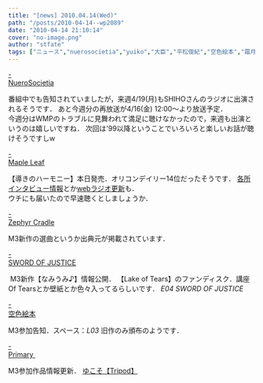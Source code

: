 ```yaml
---
title: "[news] 2010.04.14(Wed)"
path: "/posts/2010-04-14--wp2089"
date: "2010-04-14 21:10:14"
cover: "no-image.png"
author: "stfate"
tags: ["ニュース","nuerosocietia","yuiko","大臣","平松俊紀","空色絵本","霜月はるか"]
---
```


<style type="text/css">
<!--
p {white-space: pre-wrap};
-->
</style>

<a class="topics" href="http://nuerosocietia.com/" target="_blank">- NueroSocietia</a>
<div class="news">番組中でも告知されていましたが，来週4/19(月)もSHIHOさんのラジオに出演されるそうです．
あと今週分の再放送が4/16(金) 12:00～より放送予定．
<div id="talk">今週分はWMPのトラブルに見舞われて満足に聴けなかったので，来週も出演というのは嬉しいですね．
次回は'99以降ということでいろいろと楽しいお話が聴けそうですしw</div></div>

<a class="topics" href="http://shimotsukin.com/" target="_blank">- Maple Leaf</a>
<div class="news">【導きのハーモニー】本日発売．オリコンデイリー14位だったそうです．
<a href="http://www.team-e.co.jp/information/2010/04/20100414-1.html" target="_blank">各所インタビュー情報</a>とか<a href="http://www.timerocket.co.jp/fmc/" target="_blank">webラジオ更新</a>も．
<div id="talk">ウチにも届いたので早速聴くとしましょうか．</div></div>

<a class="topics" href="http://www.zephyr-cradle.info/diary/?date=20100414#p01" target="_blank">- Zephyr Cradle</a>
<div class="news">M3新作の選曲というか出典元が掲載されています．</div>

<a class="topics" href="http://www.soj.razor.jp/namiumi/index.html" target="_blank">- SWORD OF JUSTICE</a>
<div class="news"><a href="http://www.soj.razor.jp/namiumi/index.html" target="_blank"><img src="http://www.soj.razor.jp/namiumi/nubnl.jpg" alt="" /></a>
M3新作【なみうみ♪】情報公開．
【Lake of Tears】のファンディスク．講座 Of Tearsとか壁紙とか色々入ってるらしいです．
<em>E04 SWORD OF JUSTICE</em></div>

<a class="topics" href="http://www.sorairoehon.net/" target="_blank">- 空色絵本</a>
<div class="news">M3参加告知．スペース：<em>L03</em>
旧作のみ頒布のようです．</div>

<a class="topics" href="http://primary-yuiko.com/" target="_blank">- Primary </a>
<div class="news">M3参加作品情報更新．
<a href="http://www.solfa.asia/yukoso/tripod/" target="_blank">ゆこそ【Tripod】</a></div>